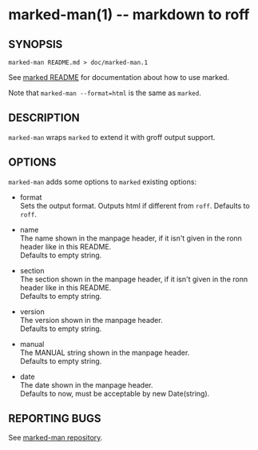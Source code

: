 marked-man(1) -- markdown to roff
=================================

SYNOPSIS
--------

```
marked-man README.md > doc/marked-man.1
```

See [marked README](https://github.com/chjj/marked) for documentation
about how to use marked.

Note that `marked-man --format=html` is the same as `marked`.


DESCRIPTION
-----------

`marked-man` wraps `marked` to extend it with groff output support.


OPTIONS
-------

`marked-man` adds some options to `marked` existing options:

* format  
  Sets the output format. Outputs html if different from `roff`.
  Defaults to `roff`.

* name  
  The name shown in the manpage header, if it isn't given in the ronn
  header like in this README.  
  Defaults to empty string.

* section  
  The section shown in the manpage header, if it isn't given in the ronn
  header like in this README.  
  Defaults to empty string.

* version  
  The version shown in the manpage header.  
  Defaults to empty string.

* manual  
  The MANUAL string shown in the manpage header.  
  Defaults to empty string.

* date  
  The date shown in the manpage header.  
  Defaults to now, must be acceptable by new Date(string).


REPORTING BUGS
--------------

See [marked-man repository](https://github.com/kapouer/marked-man).
